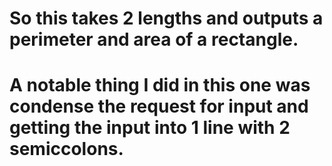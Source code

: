 # So this takes 2 lengths and outputs a perimeter and area of a rectangle.
# A notable thing I did in this one was condense the request for input and getting the input into 1 line with 2 semiccolons.
